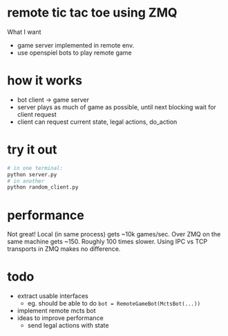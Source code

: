 # remote tic tac toe using ZMQ

What I want
- game server implemented in remote env.
- use openspiel bots to play remote game

# how it works
- bot client -> game server
- server plays as much of game as possible, until next blocking wait for client
  request
- client can request current state, legal actions, do_action

# try it out
```sh
# in one terminal:
python server.py
# in another
python random_client.py
```

# performance
Not great! Local (in same process) gets ~10k games/sec. Over ZMQ on the same
machine gets ~150. Roughly 100 times slower. Using IPC vs TCP transports in ZMQ
makes no difference.


# todo
- extract usable interfaces
  - eg. should be able to do `bot = RemoteGameBot(MctsBot(...))`
- implement remote mcts bot
- ideas to improve performance
  - send legal actions with state
